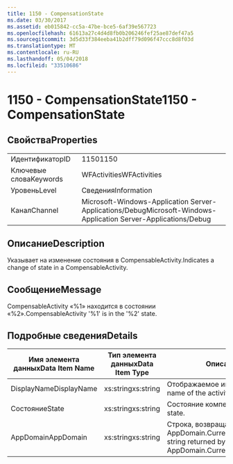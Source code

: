 ```yaml
---
title: 1150 - CompensationState
ms.date: 03/30/2017
ms.assetid: eb015842-cc5a-47be-bce5-6af39e567723
ms.openlocfilehash: 61613a27c4d4d8fb0b206246fef25ae87def47a5
ms.sourcegitcommit: 3d5d33f384eeba41b2dff79d096f47ccc8d8f03d
ms.translationtype: MT
ms.contentlocale: ru-RU
ms.lasthandoff: 05/04/2018
ms.locfileid: "33510686"
---
```

# <a name="1150---compensationstate"></a><span data-ttu-id="26238-102">1150 - CompensationState</span><span class="sxs-lookup"><span data-stu-id="26238-102">1150 - CompensationState</span></span>
## <a name="properties"></a><span data-ttu-id="26238-103">Свойства</span><span class="sxs-lookup"><span data-stu-id="26238-103">Properties</span></span>  
  
|||  
|-|-|  
|<span data-ttu-id="26238-104">Идентификатор</span><span class="sxs-lookup"><span data-stu-id="26238-104">ID</span></span>|<span data-ttu-id="26238-105">1150</span><span class="sxs-lookup"><span data-stu-id="26238-105">1150</span></span>|  
|<span data-ttu-id="26238-106">Ключевые слова</span><span class="sxs-lookup"><span data-stu-id="26238-106">Keywords</span></span>|<span data-ttu-id="26238-107">WFActivities</span><span class="sxs-lookup"><span data-stu-id="26238-107">WFActivities</span></span>|  
|<span data-ttu-id="26238-108">Уровень</span><span class="sxs-lookup"><span data-stu-id="26238-108">Level</span></span>|<span data-ttu-id="26238-109">Сведения</span><span class="sxs-lookup"><span data-stu-id="26238-109">Information</span></span>|  
|<span data-ttu-id="26238-110">Канал</span><span class="sxs-lookup"><span data-stu-id="26238-110">Channel</span></span>|<span data-ttu-id="26238-111">Microsoft-Windows-Application Server-Applications/Debug</span><span class="sxs-lookup"><span data-stu-id="26238-111">Microsoft-Windows-Application Server-Applications/Debug</span></span>|  
  
## <a name="description"></a><span data-ttu-id="26238-112">Описание</span><span class="sxs-lookup"><span data-stu-id="26238-112">Description</span></span>  
 <span data-ttu-id="26238-113">Указывает на изменение состояния в CompensableActivity.</span><span class="sxs-lookup"><span data-stu-id="26238-113">Indicates a change of state in a CompensableActivity.</span></span>  
  
## <a name="message"></a><span data-ttu-id="26238-114">Сообщение</span><span class="sxs-lookup"><span data-stu-id="26238-114">Message</span></span>  
 <span data-ttu-id="26238-115">CompensableActivity «%1» находится в состоянии «%2».</span><span class="sxs-lookup"><span data-stu-id="26238-115">CompensableActivity '%1' is in the '%2' state.</span></span>  
  
## <a name="details"></a><span data-ttu-id="26238-116">Подробные сведения</span><span class="sxs-lookup"><span data-stu-id="26238-116">Details</span></span>  
  
|<span data-ttu-id="26238-117">Имя элемента данных</span><span class="sxs-lookup"><span data-stu-id="26238-117">Data Item Name</span></span>|<span data-ttu-id="26238-118">Тип элемента данных</span><span class="sxs-lookup"><span data-stu-id="26238-118">Data Item Type</span></span>|<span data-ttu-id="26238-119">Описание</span><span class="sxs-lookup"><span data-stu-id="26238-119">Description</span></span>|  
|--------------------|--------------------|-----------------|  
|<span data-ttu-id="26238-120">DisplayName</span><span class="sxs-lookup"><span data-stu-id="26238-120">DisplayName</span></span>|<span data-ttu-id="26238-121">xs:string</span><span class="sxs-lookup"><span data-stu-id="26238-121">xs:string</span></span>|<span data-ttu-id="26238-122">Отображаемое имя действия.</span><span class="sxs-lookup"><span data-stu-id="26238-122">The display name of the activity.</span></span>|  
|<span data-ttu-id="26238-123">Состояние</span><span class="sxs-lookup"><span data-stu-id="26238-123">State</span></span>|<span data-ttu-id="26238-124">xs:string</span><span class="sxs-lookup"><span data-stu-id="26238-124">xs:string</span></span>|<span data-ttu-id="26238-125">Состояние компенсации.</span><span class="sxs-lookup"><span data-stu-id="26238-125">The compensation state.</span></span>|  
|<span data-ttu-id="26238-126">AppDomain</span><span class="sxs-lookup"><span data-stu-id="26238-126">AppDomain</span></span>|<span data-ttu-id="26238-127">xs:string</span><span class="sxs-lookup"><span data-stu-id="26238-127">xs:string</span></span>|<span data-ttu-id="26238-128">Строка, возвращаемая AppDomain.CurrentDomain.FriendlyName.</span><span class="sxs-lookup"><span data-stu-id="26238-128">The string returned by AppDomain.CurrentDomain.FriendlyName.</span></span>|
